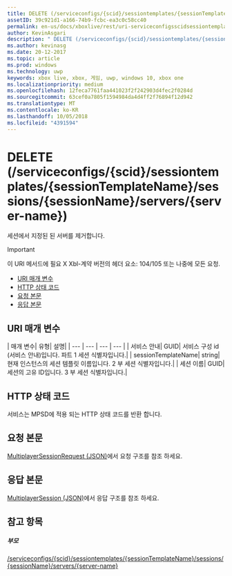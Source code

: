 ```yaml
---
title: DELETE (/serviceconfigs/{scid}/sessiontemplates/{sessionTemplateName}/sessions/{sessionName}/servers/{server-name})
assetID: 39c921d1-a166-74b9-fcbc-ea3c0c58cc40
permalink: en-us/docs/xboxlive/rest/uri-serviceconfigsscidsessiontemplatessessiontemplatenamesessionnamemembersservernamedelete.html
author: KevinAsgari
description: " DELETE (/serviceconfigs/{scid}/sessiontemplates/{sessionTemplateName}/sessions/{sessionName}/servers/{server-name})"
ms.author: kevinasg
ms.date: 20-12-2017
ms.topic: article
ms.prod: windows
ms.technology: uwp
keywords: xbox live, xbox, 게임, uwp, windows 10, xbox one
ms.localizationpriority: medium
ms.openlocfilehash: 12feca7761faa441023f2f242903d4fec2f0284d
ms.sourcegitcommit: 63cef0a7805f1594984da4d4ff2f76894f12d942
ms.translationtype: MT
ms.contentlocale: ko-KR
ms.lasthandoff: 10/05/2018
ms.locfileid: "4391594"
---
```

# <a name="delete-serviceconfigsscidsessiontemplatessessiontemplatenamesessionssessionnameserversserver-name"></a>DELETE (/serviceconfigs/{scid}/sessiontemplates/{sessionTemplateName}/sessions/{sessionName}/servers/{server-name})
세션에서 지정된 된 서버를 제거합니다.

> [!IMPORTANT]
> 이 URI 메서드에 필요 X Xbl-계약 버전의 헤더 요소: 104/105 또는 나중에 모든 요청.

  * [URI 매개 변수](#ID4ET)
  * [HTTP 상태 코드](#ID4E5)
  * [요청 본문](#ID4EFB)
  * [응답 본문](#ID4EOB)

<a id="ID4ET"></a>


## <a name="uri-parameters"></a>URI 매개 변수

| 매개 변수| 유형| 설명|
| --- | --- | --- | --- |
| 서비스 안내| GUID| 서비스 구성 id (서비스 안내)입니다. 파트 1 세션 식별자입니다.|
| sessionTemplateName| string| 현재 인스턴스의 세션 템플릿 이름입니다. 2 부 세션 식별자입니다.|
| 세션 이름| GUID| 세션의 고유 ID입니다. 3 부 세션 식별자입니다.|

<a id="ID4E5"></a>


## <a name="http-status-codes"></a>HTTP 상태 코드
서비스는 MPSD에 적용 되는 HTTP 상태 코드를 반환 합니다.  
<a id="ID4EFB"></a>


## <a name="request-body"></a>요청 본문
[MultiplayerSessionRequest (JSON)](../../json/json-multiplayersessionrequest.md)에서 요청 구조를 참조 하세요.  
<a id="ID4EOB"></a>


## <a name="response-body"></a>응답 본문
[MultiplayerSession (JSON)](../../json/json-multiplayersession.md)에서 응답 구조를 참조 하세요.  
<a id="ID4E1B"></a>


## <a name="see-also"></a>참고 항목

<a id="ID4E3B"></a>


##### <a name="parent"></a>부모

[/serviceconfigs/{scid}/sessiontemplates/{sessionTemplateName}/sessions/{sessionName}/servers/{server-name}](uri-serviceconfigsscidsessiontemplatessessiontemplatenamesessionnamemembersservername.md)
